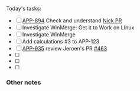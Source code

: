 Today's tasks:
- [ ]  [APP-894](https://agxeed.atlassian.net/browse/APP-894) Check and understand [Nick PR](https://bitbucket.org/agxeed/agx_routing/pull-requests/442/diff#chg-AgxRouteLib/GeoClient/Orchards/Orchard.cs)
- [ ] Investigate WinMerge: Get it to Work on LInux
- [ ] Investigate WinMerge
- [ ] Add calculations #3 to APP-123
- [ ] [APP-935](https://agxeed.atlassian.net/browse/APP-894) review Jeroen's PR [#463](https://bitbucket.org/agxeed/agx_routing/pull-requests/463)
- [ ] 
- [ ] 
- [ ]  

### Other notes

